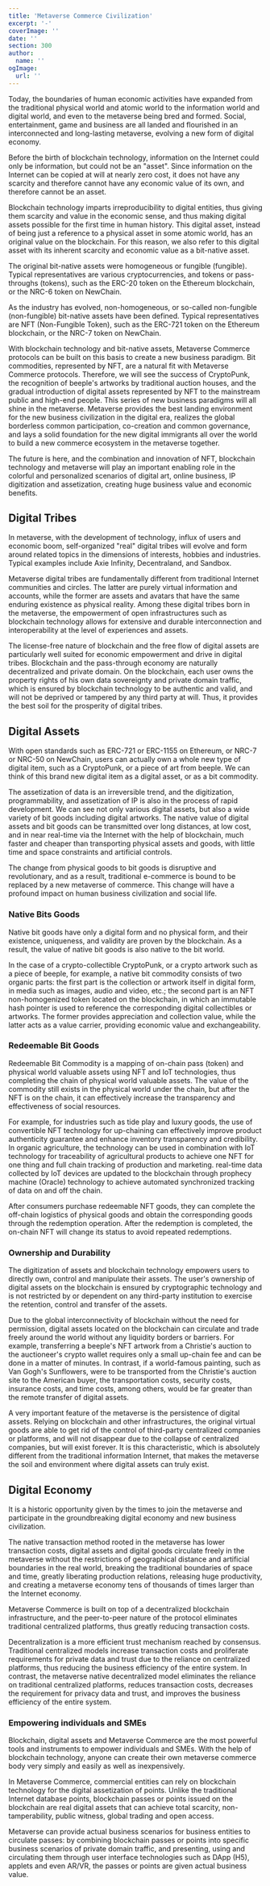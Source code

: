 ```yaml
---
title: 'Metaverse Commerce Civilization'
excerpt: '-'
coverImage: ''
date: ''
section: 300
author:
  name: ''
ogImage:
  url: ''
---
```


Today, the boundaries of human economic activities have expanded from the traditional physical world and atomic world to the information world and digital world, and even to the metaverse being bred and formed. Social, entertainment, game and business are all landed and flourished in an interconnected and long-lasting metaverse, evolving a new form of digital economy.

Before the birth of blockchain technology, information on the Internet could only be information, but could not be an "asset". Since information on the Internet can be copied at will at nearly zero cost, it does not have any scarcity and therefore cannot have any economic value of its own, and therefore cannot be an asset.

Blockchain technology imparts irreproducibility to digital entities, thus giving them scarcity and value in the economic sense, and thus making digital assets possible for the first time in human history. This digital asset, instead of being just a reference to a physical asset in some atomic world, has an original value on the blockchain. For this reason, we also refer to this digital asset with its inherent scarcity and economic value as a bit-native asset.

The original bit-native assets were homogeneous or fungible (fungible). Typical representatives are various cryptocurrencies, and tokens or pass-throughs (tokens), such as the ERC-20 token on the Ethereum blockchain, or the NRC-6 token on NewChain.

As the industry has evolved, non-homogeneous, or so-called non-fungible (non-fungible) bit-native assets have been defined. Typical representatives are NFT (Non-Fungible Token), such as the ERC-721 token on the Ethereum blockchain, or the NRC-7 token on NewChain.

With blockchain technology and bit-native assets, Metaverse Commerce protocols can be built on this basis to create a new business paradigm. Bit commodities, represented by NFT, are a natural fit with Metaverse Commerce protocols. Therefore, we will see the success of CryptoPunk, the recognition of beeple's artworks by traditional auction houses, and the gradual introduction of digital assets represented by NFT to the mainstream public and high-end people. This series of new business paradigms will all shine in the metaverse. Metaverse provides the best landing environment for the new business civilization in the digital era, realizes the global borderless common participation, co-creation and common governance, and lays a solid foundation for the new digital immigrants all over the world to build a new commerce ecosystem in the metaverse together.

The future is here, and the combination and innovation of NFT, blockchain technology and metaverse will play an important enabling role in the colorful and personalized scenarios of digital art, online business, IP digitization and assetization, creating huge business value and economic benefits.

## Digital Tribes

In metaverse, with the development of technology, influx of users and economic boom, self-organized "real" digital tribes will evolve and form around related topics in the dimensions of interests, hobbies and industries. Typical examples include Axie Infinity, Decentraland, and Sandbox.

Metaverse digital tribes are fundamentally different from traditional Internet communities and circles. The latter are purely virtual information and accounts, while the former are assets and avatars that have the same enduring existence as physical reality. Among these digital tribes born in the metaverse, the empowerment of open infrastructures such as blockchain technology allows for extensive and durable interconnection and interoperability at the level of experiences and assets.

The license-free nature of blockchain and the free flow of digital assets are particularly well suited for economic empowerment and drive in digital tribes. Blockchain and the pass-through economy are naturally decentralized and private domain. On the blockchain, each user owns the property rights of his own data sovereignty and private domain traffic, which is ensured by blockchain technology to be authentic and valid, and will not be deprived or tampered by any third party at will. Thus, it provides the best soil for the prosperity of digital tribes.

## Digital Assets

With open standards such as ERC-721 or ERC-1155 on Ethereum, or NRC-7 or NRC-50 on NewChain, users can actually own a whole new type of digital item, such as a CryptoPunk, or a piece of art from beeple. We can think of this brand new digital item as a digital asset, or as a bit commodity.

The assetization of data is an irreversible trend, and the digitization, programmability, and assetization of IP is also in the process of rapid development. We can see not only various digital assets, but also a wide variety of bit goods including digital artworks. The native value of digital assets and bit goods can be transmitted over long distances, at low cost, and in near real-time via the Internet with the help of blockchain, much faster and cheaper than transporting physical assets and goods, with little time and space constraints and artificial controls.

The change from physical goods to bit goods is disruptive and revolutionary, and as a result, traditional e-commerce is bound to be replaced by a new metaverse of commerce. This change will have a profound impact on human business civilization and social life.

### Native Bits Goods

Native bit goods have only a digital form and no physical form, and their existence, uniqueness, and validity are proven by the blockchain. As a result, the value of native bit goods is also native to the bit world.

In the case of a crypto-collectible CryptoPunk, or a crypto artwork such as a piece of beeple, for example, a native bit commodity consists of two organic parts: the first part is the collection or artwork itself in digital form, in media such as images, audio and video, etc.; the second part is an NFT non-homogenized token located on the blockchain, in which an immutable hash pointer is used to reference the corresponding digital collectibles or artworks. The former provides appreciation and collection value, while the latter acts as a value carrier, providing economic value and exchangeability.

### Redeemable Bit Goods

Redeemable Bit Commodity is a mapping of on-chain pass (token) and physical world valuable assets using NFT and IoT technologies, thus completing the chain of physical world valuable assets. The value of the commodity still exists in the physical world under the chain, but after the NFT is on the chain, it can effectively increase the transparency and effectiveness of social resources.

For example, for industries such as tide play and luxury goods, the use of convertible NFT technology for up-chaining can effectively improve product authenticity guarantee and enhance inventory transparency and credibility. In organic agriculture, the technology can be used in combination with IoT technology for traceability of agricultural products to achieve one NFT for one thing and full chain tracking of production and marketing. real-time data collected by IoT devices are updated to the blockchain through prophecy machine (Oracle) technology to achieve automated synchronized tracking of data on and off the chain.

After consumers purchase redeemable NFT goods, they can complete the off-chain logistics of physical goods and obtain the corresponding goods through the redemption operation. After the redemption is completed, the on-chain NFT will change its status to avoid repeated redemptions.

### Ownership and Durability

The digitization of assets and blockchain technology empowers users to directly own, control and manipulate their assets. The user's ownership of digital assets on the blockchain is ensured by cryptographic technology and is not restricted by or dependent on any third-party institution to exercise the retention, control and transfer of the assets.

Due to the global interconnectivity of blockchain without the need for permission, digital assets located on the blockchain can circulate and trade freely around the world without any liquidity borders or barriers. For example, transferring a beeple's NFT artwork from a Christie's auction to the auctioneer's crypto wallet requires only a small up-chain fee and can be done in a matter of minutes. In contrast, if a world-famous painting, such as Van Gogh's Sunflowers, were to be transported from the Christie's auction site to the American buyer, the transportation costs, security costs, insurance costs, and time costs, among others, would be far greater than the remote transfer of digital assets.

A very important feature of the metaverse is the persistence of digital assets. Relying on blockchain and other infrastructures, the original virtual goods are able to get rid of the control of third-party centralized companies or platforms, and will not disappear due to the collapse of centralized companies, but will exist forever. It is this characteristic, which is absolutely different from the traditional information Internet, that makes the metaverse the soil and environment where digital assets can truly exist.

## Digital Economy

It is a historic opportunity given by the times to join the metaverse and participate in the groundbreaking digital economy and new business civilization.

The native transaction method rooted in the metaverse has lower transaction costs, digital assets and digital goods circulate freely in the metaverse without the restrictions of geographical distance and artificial boundaries in the real world, breaking the traditional boundaries of space and time, greatly liberating production relations, releasing huge productivity, and creating a metaverse economy tens of thousands of times larger than the Internet economy.

Metaverse Commerce is built on top of a decentralized blockchain infrastructure, and the peer-to-peer nature of the protocol eliminates traditional centralized platforms, thus greatly reducing transaction costs.

Decentralization is a more efficient trust mechanism reached by consensus. Traditional centralized models increase transaction costs and proliferate requirements for private data and trust due to the reliance on centralized platforms, thus reducing the business efficiency of the entire system. In contrast, the metaverse native decentralized model eliminates the reliance on traditional centralized platforms, reduces transaction costs, decreases the requirement for privacy data and trust, and improves the business efficiency of the entire system.

### Empowering individuals and SMEs

Blockchain, digital assets and Metaverse Commerce are the most powerful tools and instruments to empower individuals and SMEs. With the help of blockchain technology, anyone can create their own metaverse commerce body very simply and easily as well as inexpensively.

In Metaverse Commerce, commercial entities can rely on blockchain technology for the digital assetization of points. Unlike the traditional Internet database points, blockchain passes or points issued on the blockchain are real digital assets that can achieve total scarcity, non-tamperability, public witness, global trading and open access.

Metaverse can provide actual business scenarios for business entities to circulate passes: by combining blockchain passes or points into specific business scenarios of private domain traffic, and presenting, using and circulating them through user interface technologies such as DApp (H5), applets and even AR/VR, the passes or points are given actual business value.
